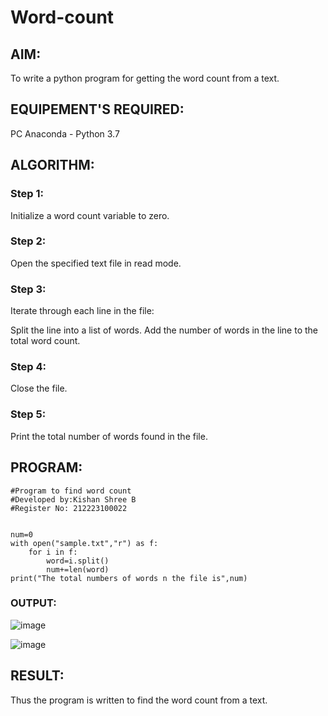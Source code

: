 # Word-count
## AIM:
To write a python program for getting the word count from a text.
## EQUIPEMENT'S REQUIRED: 
PC
Anaconda - Python 3.7
## ALGORITHM: 
### Step 1:
Initialize a word count variable to zero.
### Step 2: 
 Open the specified text file in read mode.
### Step 3:
Iterate through each line in the file:

Split the line into a list of words.
Add the number of words in the line to the total word count.

### Step 4:  
Close the file.
### Step 5: 
Print the total number of words found in the file.

## PROGRAM:
```
#Program to find word count
#Developed by:Kishan Shree B
#Register No: 212223100022


num=0
with open("sample.txt","r") as f:
    for i in f:
        word=i.split()
        num+=len(word)
print("The total numbers of words n the file is",num)
```

### OUTPUT:

![image](https://github.com/KishanShreeB/Word-count/assets/144870434/497d57a6-da26-4492-8ac8-97c207ae9b5d)

![image](https://github.com/KishanShreeB/Word-count/assets/144870434/7ca9776c-0e4a-445e-8c74-38927bfc0f99)




## RESULT:
Thus the program is written to find the word count from a text.
